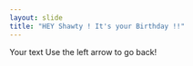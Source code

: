 ```yaml
---
layout: slide
title: "HEY Shawty ! It's your Birthday !!"
---
```

Your text
Use the left arrow to go back!
